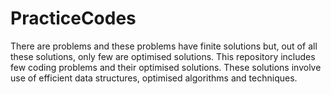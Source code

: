 # PracticeCodes

There are problems and these problems have finite solutions but, out of all these solutions, only few are optimised solutions. This repository includes few coding problems and their optimised solutions. These solutions involve use of efficient data structures, optimised algorithms and techniques.
